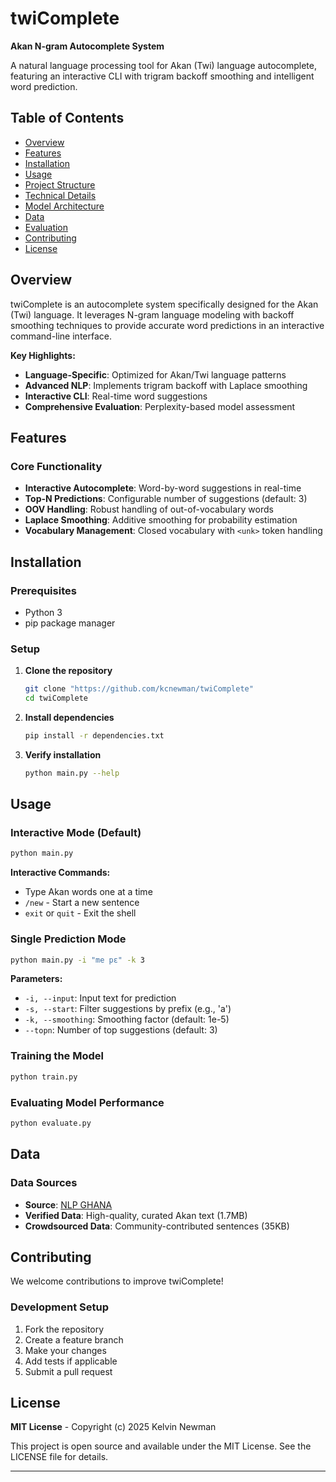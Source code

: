 # twiComplete

**Akan N-gram Autocomplete System**

A natural language processing tool for Akan (Twi) language autocomplete, featuring an interactive CLI with trigram backoff smoothing and intelligent word prediction.

## Table of Contents

- [Overview](#overview)
- [Features](#features)
- [Installation](#installation)
- [Usage](#usage)
- [Project Structure](#project-structure)
- [Technical Details](#technical-details)
- [Model Architecture](#model-architecture)
- [Data](#data)
- [Evaluation](#evaluation)
- [Contributing](#contributing)
- [License](#license)

## Overview

twiComplete is an autocomplete system specifically designed for the Akan (Twi) language. It leverages N-gram language modeling with backoff smoothing techniques to provide accurate word predictions in an interactive command-line interface.

**Key Highlights:**

- **Language-Specific**: Optimized for Akan/Twi language patterns
- **Advanced NLP**: Implements trigram backoff with Laplace smoothing
- **Interactive CLI**: Real-time word suggestions
- **Comprehensive Evaluation**: Perplexity-based model assessment

## Features

### Core Functionality

- **Interactive Autocomplete**: Word-by-word suggestions in real-time
- **Top-N Predictions**: Configurable number of suggestions (default: 3)
- **OOV Handling**: Robust handling of out-of-vocabulary words
- **Laplace Smoothing**: Additive smoothing for probability estimation
- **Vocabulary Management**: Closed vocabulary with `<unk>` token handling

## Installation

### Prerequisites

- Python 3
- pip package manager

### Setup

1. **Clone the repository**

   ```bash
   git clone "https://github.com/kcnewman/twiComplete"
   cd twiComplete
   ```

2. **Install dependencies**

   ```bash
   pip install -r dependencies.txt
   ```

3. **Verify installation**
   ```bash
   python main.py --help
   ```

## Usage

### Interactive Mode (Default)

```bash
python main.py
```

**Interactive Commands:**

- Type Akan words one at a time
- `/new` - Start a new sentence
- `exit` or `quit` - Exit the shell

### Single Prediction Mode

```bash
python main.py -i "me pɛ" -k 3
```

**Parameters:**

- `-i, --input`: Input text for prediction
- `-s, --start`: Filter suggestions by prefix (e.g., 'a')
- `-k, --smoothing`: Smoothing factor (default: 1e-5)
- `--topn`: Number of top suggestions (default: 3)

### Training the Model

```bash
python train.py
```

### Evaluating Model Performance

```bash
python evaluate.py
```

## Data

### Data Sources

- **Source**: [NLP GHANA](https://zenodo.org/records/4432117)
- **Verified Data**: High-quality, curated Akan text (1.7MB)
- **Crowdsourced Data**: Community-contributed sentences (35KB)

## Contributing

We welcome contributions to improve twiComplete!

### Development Setup

1. Fork the repository
2. Create a feature branch
3. Make your changes
4. Add tests if applicable
5. Submit a pull request

## License

**MIT License** - Copyright (c) 2025 Kelvin Newman

This project is open source and available under the MIT License. See the LICENSE file for details.

---
